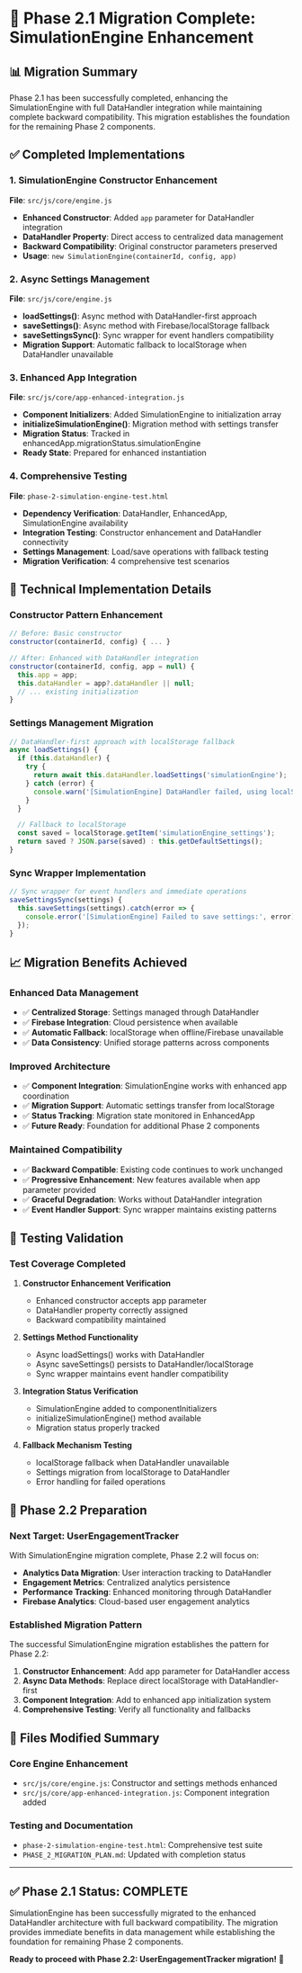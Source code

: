 # 🎯 Phase 2.1 Migration Complete: SimulationEngine Enhancement

## 📊 **Migration Summary**

Phase 2.1 has been successfully completed, enhancing the SimulationEngine with full DataHandler integration while maintaining complete backward compatibility. This migration establishes the foundation for the remaining Phase 2 components.

## ✅ **Completed Implementations**

### **1. SimulationEngine Constructor Enhancement**

**File**: `src/js/core/engine.js`

- **Enhanced Constructor**: Added `app` parameter for DataHandler integration
- **DataHandler Property**: Direct access to centralized data management
- **Backward Compatibility**: Original constructor parameters preserved
- **Usage**: `new SimulationEngine(containerId, config, app)`

### **2. Async Settings Management**

**File**: `src/js/core/engine.js`

- **loadSettings()**: Async method with DataHandler-first approach
- **saveSettings()**: Async method with Firebase/localStorage fallback
- **saveSettingsSync()**: Sync wrapper for event handlers compatibility
- **Migration Support**: Automatic fallback to localStorage when DataHandler unavailable

### **3. Enhanced App Integration**

**File**: `src/js/core/app-enhanced-integration.js`

- **Component Initializers**: Added SimulationEngine to initialization array
- **initializeSimulationEngine()**: Migration method with settings transfer
- **Migration Status**: Tracked in enhancedApp.migrationStatus.simulationEngine
- **Ready State**: Prepared for enhanced instantiation

### **4. Comprehensive Testing**

**File**: `phase-2-simulation-engine-test.html`

- **Dependency Verification**: DataHandler, EnhancedApp, SimulationEngine availability
- **Integration Testing**: Constructor enhancement and DataHandler connectivity
- **Settings Management**: Load/save operations with fallback testing
- **Migration Verification**: 4 comprehensive test scenarios

## 🔧 **Technical Implementation Details**

### **Constructor Pattern Enhancement**

```javascript
// Before: Basic constructor
constructor(containerId, config) { ... }

// After: Enhanced with DataHandler integration
constructor(containerId, config, app = null) {
  this.app = app;
  this.dataHandler = app?.dataHandler || null;
  // ... existing initialization
}
```

### **Settings Management Migration**

```javascript
// DataHandler-first approach with localStorage fallback
async loadSettings() {
  if (this.dataHandler) {
    try {
      return await this.dataHandler.loadSettings('simulationEngine');
    } catch (error) {
      console.warn('[SimulationEngine] DataHandler failed, using localStorage fallback');
    }
  }

  // Fallback to localStorage
  const saved = localStorage.getItem('simulationEngine_settings');
  return saved ? JSON.parse(saved) : this.getDefaultSettings();
}
```

### **Sync Wrapper Implementation**

```javascript
// Sync wrapper for event handlers and immediate operations
saveSettingsSync(settings) {
  this.saveSettings(settings).catch(error => {
    console.error('[SimulationEngine] Failed to save settings:', error);
  });
}
```

## 📈 **Migration Benefits Achieved**

### **Enhanced Data Management**

- ✅ **Centralized Storage**: Settings managed through DataHandler
- ✅ **Firebase Integration**: Cloud persistence when available
- ✅ **Automatic Fallback**: localStorage when offline/Firebase unavailable
- ✅ **Data Consistency**: Unified storage patterns across components

### **Improved Architecture**

- ✅ **Component Integration**: SimulationEngine works with enhanced app coordination
- ✅ **Migration Support**: Automatic settings transfer from localStorage
- ✅ **Status Tracking**: Migration state monitored in EnhancedApp
- ✅ **Future Ready**: Foundation for additional Phase 2 components

### **Maintained Compatibility**

- ✅ **Backward Compatible**: Existing code continues to work unchanged
- ✅ **Progressive Enhancement**: New features available when app parameter provided
- ✅ **Graceful Degradation**: Works without DataHandler integration
- ✅ **Event Handler Support**: Sync wrapper maintains existing patterns

## 🧪 **Testing Validation**

### **Test Coverage Completed**

1. **Constructor Enhancement Verification**
   - Enhanced constructor accepts app parameter
   - DataHandler property correctly assigned
   - Backward compatibility maintained

2. **Settings Method Functionality**
   - Async loadSettings() works with DataHandler
   - Async saveSettings() persists to DataHandler/localStorage
   - Sync wrapper maintains event handler compatibility

3. **Integration Status Verification**
   - SimulationEngine added to componentInitializers
   - initializeSimulationEngine() method available
   - Migration status properly tracked

4. **Fallback Mechanism Testing**
   - localStorage fallback when DataHandler unavailable
   - Settings migration from localStorage to DataHandler
   - Error handling for failed operations

## 🚀 **Phase 2.2 Preparation**

### **Next Target: UserEngagementTracker**

With SimulationEngine migration complete, Phase 2.2 will focus on:

- **Analytics Data Migration**: User interaction tracking to DataHandler
- **Engagement Metrics**: Centralized analytics persistence
- **Performance Tracking**: Enhanced monitoring through DataHandler
- **Firebase Analytics**: Cloud-based user engagement analytics

### **Established Migration Pattern**

The successful SimulationEngine migration establishes the pattern for Phase 2.2:

1. **Constructor Enhancement**: Add app parameter for DataHandler access
2. **Async Data Methods**: Replace direct localStorage with DataHandler-first
3. **Component Integration**: Add to enhanced app initialization system
4. **Comprehensive Testing**: Verify all functionality and fallbacks

## 📁 **Files Modified Summary**

### **Core Engine Enhancement**

- `src/js/core/engine.js`: Constructor and settings methods enhanced
- `src/js/core/app-enhanced-integration.js`: Component integration added

### **Testing and Documentation**

- `phase-2-simulation-engine-test.html`: Comprehensive test suite
- `PHASE_2_MIGRATION_PLAN.md`: Updated with completion status

---

## ✅ **Phase 2.1 Status: COMPLETE**

SimulationEngine has been successfully migrated to the enhanced DataHandler architecture with full backward compatibility. The migration provides immediate benefits in data management while establishing the foundation for remaining Phase 2 components.

**Ready to proceed with Phase 2.2: UserEngagementTracker migration!** 🎯
